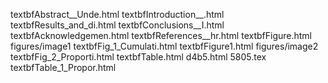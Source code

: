 textbfAbstract__Unde.html
textbfIntroduction__.html
textbfResults_and_di.html
textbfConclusions__I.html
textbfAcknowledgemen.html
textbfReferences__hr.html
textbfFigure.html
figures/image1
textbfFig_1_Cumulati.html
textbfFigure1.html
figures/image2
textbfFig_2_Proporti.html
textbfTable.html
d4b5.html
5805.tex
textbfTable_1_Propor.html